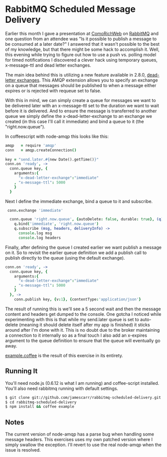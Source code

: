 # RabbitMQ Scheduled Message Delivery
Earlier this month I gave a presentation at [ComoRichWeb](http://comorichweb.posterous.com/) on [RabbitMQ](http://rabbitmq.com) and
one question from an attendee was "Is it possible to publish a message
to be consumed at a later date?" I answered that it wasn't possible to
the best of my knowledge, but that there might be some hack to
accomplish it. Well, this evening while trying to figure out how to use
a push vs. polling model for timed notifications I discovered a clever
hack using temporary queues, x-message-ttl and dead letter exchanges. 

The main idea behind this is utilizing a new feature available in 2.8.0,
<a
href="http://www.rabbitmq.com/extensions.html#dead-letter-exchanges">dead-letter
exchanges</a>. This AMQP extension allows you to specify an exchange on
a queue that messages should be published to when a message either
expires or is rejected with requeue set to false. 

With this in mind, we can simply create a queue for messages we want to
be delivered later with an x-message-ttl set to the duration we want to
wait before it is delivered. And to ensure the message is transferred to
another queue we simply define the x-dead-letter-exchange to an exchange
we created (in this case I'll call it immediate) and bind a queue to it
(the "right.now.queue"). 

In coffeescript with node-amqp this looks like this:

```coffee
amqp   = require 'amqp'
conn   = amqp.createConnection()
  
key = "send.later.#{new Date().getTime()}"
conn.on 'ready', ->
  conn.queue key, {
    arguments:{
      "x-dead-letter-exchange":"immediate"
    , "x-message-ttl": 5000
    }
  }
```

Next I define the immediate exchange, bind a queue to it and subscribe.

```coffee
 conn.exchange 'immediate'

  conn.queue 'right.now.queue', {autoDelete: false, durable: true}, (q)->
    q.bind('immediate', 'right.now.queue')
    q.subscribe (msg, headers, deliveryInfo) ->
      console.log msg
      console.log headers
```

Finally, after defining the queue I created earlier we want publish a
message on it. So to revisit the earlier queue definition we add a
publish call to publish directly to the queue (using the default
exchange). 

```coffee
conn.on 'ready', ->
  conn.queue key, {
    arguments:{
      "x-dead-letter-exchange":"immediate"
    , "x-message-ttl": 5000
    }
  }, ->
    conn.publish key, {v:1}, {contentType:'application/json'}
```


The result of running this is we'll see a 5 second wait and then the
message content and headers get dumped to the console. One gotcha I
noticed while experimenting with this is that while my send.later queue
is set to auto-delete (meaning it should delete itself after my app is
finished) it sticks around after I'm done with it. This is no doubt due
to the broker maintaining a connection to it internally so as a final
touch I also add an x-expires argument to the queue definition to ensure
that the queue will eventually go away.

[example.coffee](rabbitmq-scheduled-delivery/example.coffee) is the result of this exercise in its entirety. 


## Running It

You'll need node.js (0.6.12 is what I am running) and coffee-script
installed. You'll also need rabbitmq running with default settings.

```bash
$ git clone git://github.com/jamescarr/rabbitmq-scheduled-delivery.git
$ cd rabbitmq-scheduled-delivery
$ npm install && coffee example

```

## Notes
The current version of node-amqp has a parse bug when handling some
message headers. This exercises uses my own patched version where I
simply swallow the exception. I'll revert to use the real node-amqp when
the issue is resolved.
